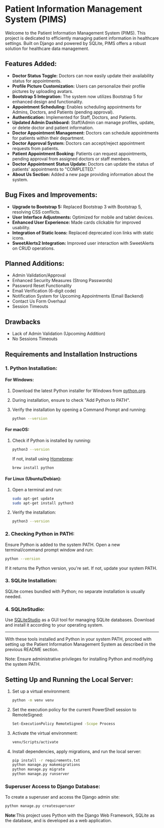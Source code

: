 # Patient Information Management System (PIMS)

Welcome to the Patient Information Management System (PIMS). This project is dedicated to efficiently managing patient information in healthcare settings. Built on Django and powered by SQLite, PIMS offers a robust solution for healthcare data management.


## Features Added:
- **Doctor Status Toggle:** Doctors can now easily update their availability status for appointments.
- **Profile Picture Customization:** Users can personalize their profile pictures by uploading avatars.
- **Bootstrap 5 Integration:** The system now utilizes Bootstrap 5 for enhanced design and functionality.
- **Appointment Scheduling:** Enables scheduling appointments for Admins, Doctors, and Patients (pending approval).
- **Authentication:** Implemented for Staff, Doctors, and Patients.
- **Updated Admin Dashboard:** Staff/Admin can manage profiles, update, or delete doctor and patient information.
- **Doctor Appointment Management:** Doctors can schedule appointments for patients within their department.
- **Doctor Approval System:** Doctors can accept/reject appointment requests from patients.
- **Patient Appointment Booking:** Patients can request appointments, pending approval from assigned doctors or staff members.
- **Doctor Appointment Status Update:** Doctors can update the status of patients' appointments to "COMPLETED."
- **About Us Section:** Added a new page providing information about the system.

## Bug Fixes and Improvements:
- **Upgrade to Bootstrap 5:** Replaced Bootstrap 3 with Bootstrap 5, resolving CSS conflicts.
- **User Interface Adjustments:** Optimized for mobile and tablet devices.
- **Enhanced User Experience:** Made cards clickable for improved usability.
- **Integration of Static Icons:** Replaced deprecated icon links with static icons.
- **SweetAlerts2 Integration:** Improved user interaction with SweetAlerts on CRUD operations.

## Planned Additions:
- Admin Validation/Approval
- Enhanced Security Measures (Strong Passwords)
- Password Reset Functionality
- Email Verification (6-digit code)
- Notification System for Upcoming Appointments (Email Backend)
- Contact Us Form Overhaul
- Session Timeouts

## Drawbacks
- Lack of Admin Validation (Upcoming Addition)
- No Sessions Timeouts 

## Requirements and Installation Instructions

### 1. Python Installation:

#### For Windows:

1. Download the latest Python installer for Windows from [python.org](https://www.python.org/downloads/).
2. During installation, ensure to check "Add Python to PATH".
3. Verify the installation by opening a Command Prompt and running:

    ```bash
    python --version
    ```

#### For macOS:

1. Check if Python is installed by running:

    ```bash
    python3 --version
    ```

    If not, install using [Homebrew](https://brew.sh/):

    ```bash
    brew install python
    ```

#### For Linux (Ubuntu/Debian):

1. Open a terminal and run:

    ```bash
    sudo apt-get update
    sudo apt-get install python3
    ```

2. Verify the installation:

    ```bash
    python3 --version
    ```

### 2. Checking Python in PATH:

Ensure Python is added to the system PATH. Open a new terminal/command prompt window and run:

```bash
python --version
```

If it returns the Python version, you're set. If not, update your system PATH.

### 3. SQLite Installation:

SQLite comes bundled with Python; no separate installation is usually needed.

### 4. SQLiteStudio:

Use [SQLiteStudio](https://sqlitestudio.pl/) as a GUI tool for managing SQLite databases. Download and install it according to your operating system.

---

With these tools installed and Python in your system PATH, proceed with setting up the Patient Information Management System as described in the previous README section.

Note: Ensure administrative privileges for installing Python and modifying the system PATH.

## Setting Up and Running the Local Server:

1. Set up a virtual environment:

    ```bash
    python -m venv venv
    ```

2. Set the execution policy for the current PowerShell session to RemoteSigned:

    ```bash
    Set-ExecutionPolicy RemoteSigned -Scope Process
    ```

3. Activate the virtual environment:

    ```bash
    venv/Scripts/activate
    ```

4. Install dependencies, apply migrations, and run the local server:

    ```bash
    pip install -r requirements.txt
    python manage.py makemigrations
    python manage.py migrate
    python manage.py runserver
    ```

### Superuser Access to Django Database:

To create a superuser and access the Django admin site:

```bash
python manage.py createsuperuser
```

**Note**:This project uses Python with the Django Web Framework, SQLite as the database, and is developed as a web application.
